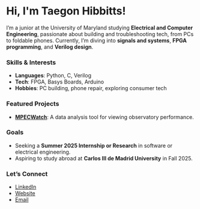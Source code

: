 # Hi, I'm Taegon Hibbitts!

I’m a junior at the University of Maryland studying **Electrical and Computer Engineering**, passionate about building and troubleshooting tech, from PCs to foldable phones. Currently, I’m diving into **signals and systems**, **FPGA programming**, and **Verilog design**.

### Skills & Interests
- **Languages**: Python, C, Verilog
- **Tech**: FPGA, Basys Boards, Arduino
- **Hobbies**: PC building, phone repair, exploring consumer tech

### Featured Projects
- [**MPECWatch**](https://sbnmpc.astro.umd.edu/mpecwatch/): A data analysis tool for viewing observatory performance.

### Goals
- Seeking a **Summer 2025 Internship or Research** in software or electrical engineering.
- Aspiring to study abroad at **Carlos III de Madrid University** in Fall 2025.

### Let’s Connect
- [LinkedIn](https://linkedin.com/in/taegon-hibbitts)
- [Website](https://taegonhibbitts.com)
- [Email](mailto:thibbitts03@gmail.com)

<!--
**Taeg03/Taeg03** is a ✨ _special_ ✨ repository because its `README.md` (this file) appears on your GitHub profile.

Here are some ideas to get you started:

- 🔭 I’m currently working on ...
- 🌱 I’m currently learning ...
- 👯 I’m looking to collaborate on ...
- 🤔 I’m looking for help with ...
- 💬 Ask me about ...
- 📫 How to reach me: ...
- 😄 Pronouns: ...
- ⚡ Fun fact: ...
-->
